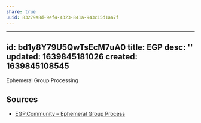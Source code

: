 ```yaml
---
share: true
uuid: 83279a8d-9ef4-4323-841a-943c15d1aa7f
---
```

---
id: bd1y8Y79U5QwTsEcM7uA0
title: EGP
desc: ''
updated: 1639845181026
created: 1639845108545
---

Ephemeral Group Processing

## Sources

* [EGP.Community – Ephemeral Group Process](http://egp.community/)
